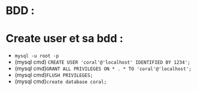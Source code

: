 BDD :
=====

Create user et sa bdd :
======================

* `mysql -u root -p`
* (mysql cmd) `CREATE USER 'coral'@'localhost' IDENTIFIED BY 1234';`
* (mysql cmd)`GRANT ALL PRIVILEGES ON * . * TO 'coral'@'localhost';`
* (mysql cmd)`FLUSH PRIVILEGES;`
* (mysql cmd)`create database coral;`
